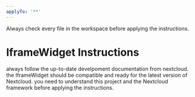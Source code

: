 ```yaml
---
applyTo: '**'
---
```

Always check every file in the workspace before applying the instructions.
# IframeWidget Instructions
always follow the up-to-date develpoment documentation from nextcloud.
the IframeWidget should be compatible and ready for the latest version of Nextcloud.
you need to understand this project and the Nextcloud framework before applying the instructions.